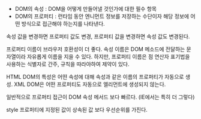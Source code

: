 * DOM의 속성 : DOM을 어떻게 만들어낼 것인가에 대한 필수 항목
* DOM의 프로퍼티 : 런타임 동안 엔니먼트 정보를 저장하는 수단이자 해당 정보에 어떤 방식으로 접근해야 하는지를 나타낸다. 

속성 값을 변경하면 프로퍼티 값도 변경,
프로퍼티 값을 변경하면 속성 값도 변경된다.

프로퍼티 이름이 브라우저 호환성이 더 좋다. 
속성 이름은 DOM 메소드에 전달하는 문자열이라 자유롭게 이름을 지을 수 있다. 
하지만, 프로퍼티 이름은 점 연산자 표기법을 사용하는 식별자로 간주, 규칙을 따라야하여 제약이 있다.

HTML DOM의 특성은 어떤 속성에 대해 속성과 같은 이름의 프로퍼티가 자동으로 생성.
XML DOM은 어떤 프로퍼티도 자동으로 엘리먼트에 생성되지 않는다. 

일반적으로 프로퍼티 접근이 DOM 속성 메서드 보다 빠르다. (IE에서는 특히 더 그렇다)

style 프로퍼티에 지정된 값이 상속된 값 보다 우선순위를 가진다. 

   